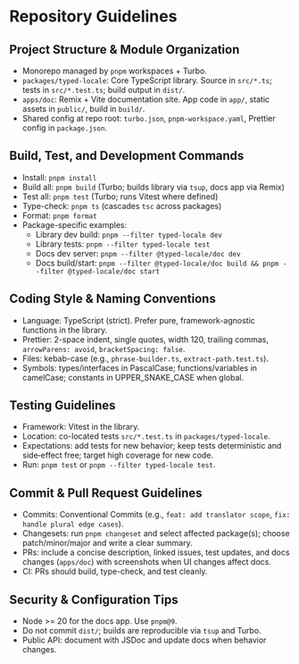 # Repository Guidelines

## Project Structure & Module Organization
- Monorepo managed by `pnpm` workspaces + Turbo.
- `packages/typed-locale`: Core TypeScript library. Source in `src/*.ts`; tests in `src/*.test.ts`; build output in `dist/`.
- `apps/doc`: Remix + Vite documentation site. App code in `app/`, static assets in `public/`, build in `build/`.
- Shared config at repo root: `turbo.json`, `pnpm-workspace.yaml`, Prettier config in `package.json`.

## Build, Test, and Development Commands
- Install: `pnpm install`
- Build all: `pnpm build` (Turbo; builds library via `tsup`, docs app via Remix)
- Test all: `pnpm test` (Turbo; runs Vitest where defined)
- Type-check: `pnpm ts` (cascades `tsc` across packages)
- Format: `pnpm format`
- Package-specific examples:
  - Library dev build: `pnpm --filter typed-locale dev`
  - Library tests: `pnpm --filter typed-locale test`
  - Docs dev server: `pnpm --filter @typed-locale/doc dev`
  - Docs build/start: `pnpm --filter @typed-locale/doc build && pnpm --filter @typed-locale/doc start`

## Coding Style & Naming Conventions
- Language: TypeScript (strict). Prefer pure, framework-agnostic functions in the library.
- Prettier: 2-space indent, single quotes, width 120, trailing commas, `arrowParens: avoid`, `bracketSpacing: false`.
- Files: kebab-case (e.g., `phrase-builder.ts`, `extract-path.test.ts`).
- Symbols: types/interfaces in PascalCase; functions/variables in camelCase; constants in UPPER_SNAKE_CASE when global.

## Testing Guidelines
- Framework: Vitest in the library.
- Location: co-located tests `src/*.test.ts` in `packages/typed-locale`.
- Expectations: add tests for new behavior; keep tests deterministic and side‑effect free; target high coverage for new code.
- Run: `pnpm test` or `pnpm --filter typed-locale test`.

## Commit & Pull Request Guidelines
- Commits: Conventional Commits (e.g., `feat: add translator scope`, `fix: handle plural edge cases`).
- Changesets: run `pnpm changeset` and select affected package(s); choose patch/minor/major and write a clear summary.
- PRs: include a concise description, linked issues, test updates, and docs changes (`apps/doc`) with screenshots when UI changes affect docs.
- CI: PRs should build, type-check, and test cleanly.

## Security & Configuration Tips
- Node >= 20 for the docs app. Use `pnpm@9`.
- Do not commit `dist/`; builds are reproducible via `tsup` and Turbo.
- Public API: document with JSDoc and update docs when behavior changes.
